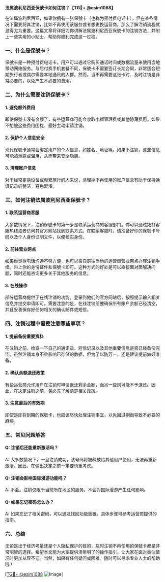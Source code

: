 **法属波利尼西亚保號卡如何注销？【TG💪+ @esim1088】**

在法属波利尼西亚，如果你拥有一张保號卡（也称为预付费电话卡），但在某些情况下需要将其注销，比如不再使用该服务或者想更换运营商，那么了解注销流程就显得尤为重要。这篇文章将详细为你讲解法属波利尼西亚保號卡的注销方法，并附上一些实用的小贴士，帮助你顺利完成这一过程。

### 一、什么是保號卡？

保號卡是一种预付费电话卡，用户可以通过它购买通话时间或数据流量来使用当地移动网络服务。与后付费手机套餐不同，保號卡不需要签订长期合同，非常适合短期旅行者或偶尔需要本地通讯的人群。然而，当不再需要这张卡时，及时注销是非常必要的，以免产生不必要的费用。

### 二、为什么需要注销保號卡？

#### 1. 避免额外费用
即使保號卡没有余额了，有些运营商可能会收取小额管理费或其他隐藏费用。如果不想被这些费用困扰，最好主动申请注销。

#### 2. 保护个人信息安全
现代保號卡通常会绑定用户的个人信息，如姓名、地址等。如果不注销，这些信息可能被泄露或滥用，从而带来安全隐患。

#### 3. 清理账户信息
对于经常更换设备或频繁旅行的人来说，清理掉不再使用的账户信息有助于保持通讯记录的整洁，避免混淆。

### 三、如何注销法属波利尼西亚保號卡？

#### 1. 联系运营商客服
大多数情况下，注销保號卡的第一步是联系运营商的客服部门。你可以通过拨打客服热线或者访问其官方网站找到联系方式。在联系客服时，请准备好你的保號卡号码以及个人身份证明文件，以便核实身份。

#### 2. 前往营业网点
如果你觉得电话沟通不够方便，也可以亲自前往当地的运营商营业网点办理注销手续。带上你的身份证件和保號卡即可。这种方式的好处是可以直接面对面解决问题，同时还能咨询更多关于其他服务的信息。

#### 3. 在线操作
部分运营商提供了在线注销的功能。登录到他们的官方网站后，按照提示输入相关信息并提交申请即可。需要注意的是，在线注销前要确保所有账户余额已经清空，并且妥善保存好任何相关的确认邮件或短信。

### 四、注销过程中需要注意哪些事项？

#### 1. 提前备份重要资料
在注销之前，检查一下自己的通讯录、短信记录以及其他重要信息是否已经备份完毕。虽然注销本身不会影响已存储的数据，但为了以防万一，还是建议提前做好准备。

#### 2. 确认余额退还政策
有些运营商允许用户在注销时申请退还剩余金额，而另一些则可能不予退还。因此，在决定注销之前，务必先了解清楚相关政策。

#### 3. 注意最后的有效期
即使是即将到期的保號卡，也应该尽快处理注销事宜，以免因过期而导致不必要的麻烦。

### 五、常见问题解答

#### Q: 注销后还能重新激活吗？
A: 大多数情况下，一旦注销成功，该号码将被释放给其他用户使用，无法再重新激活。因此，在做出决定之前一定要慎重考虑。

#### Q: 注销会影响国际漫游功能吗？
A: 不会。注销仅限于当前所在地区的服务，不会对国际漫游产生任何影响。

#### Q: 如果忘记密码怎么办？
A: 如果忘记了相关密码，可以通过找回功能重置。具体步骤可参考运营商提供的指南。

### 六、总结

无论是出于经济考量还是个人隐私保护的目的，及时注销不再使用的保號卡都是非常明智的选择。希望本文能为大家提供清晰明了的操作指引，让大家在面对类似情况时更加从容不迫。当然，如果有任何疑问或困难，随时可以寻求专业人士的帮助哦！

[[TG💪+ @esim1088](https://t.me/s/esim1088) ![Image](https://i.postimg.cc/4NQfJmqS/Snipaste-2025-05-13-00-14-12.png)]